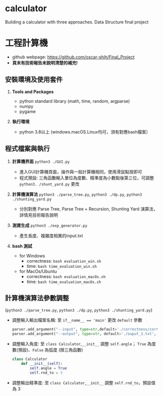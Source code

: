 # calculator
Building a calculator with three approaches. Data Structure final project
# 工程計算機

* github webpage: https://github.com/oscar-shih/Final_Project
* **頁末有技術報告未說明清楚的補充!**

## 安裝環境及使用套件
1. **Tools and Packages**
	* python standard library (math, time, random, argparse)
	* numpy
	* pygame

2.  **執行環境**
	* python 3.8以上 (windows.macOS.Linux均可，須有對應bash檔案）



  
## 程式檔案與執行

1. **計算機界面** ```python3 ./GUI.py```
	*	進入GUI計算機頁面，操作與一般計算機相同，使用滑鼠點按即可
	*	程式預設: 三角函數輸入單位為度數、精準度為小數點後第三位，可調整```python3. /shunt_yard.py``` 更改

2. **計算機演算法** ```python3 ./parse_tree.py```, ```python3 ./dp.py```, ```python3 ./shunting_yard.py```
	*	分別對應 Parse Tree, Parse Tree + Recursion, Shunting Yard 演算法，詳情見技術報告說明 

3. **測資生成** ```python3 ./exp_generator.py```
	*	產生長度、複雜度相異的input.txt

4. **bash 測試**
	* for Windows
		* correctness: ```bash evaluation_win.sh```
		* time: ```bash time_evaluation_win.sh```
	* for MacOs/Ubuntu
		* correctness: ```bash evaluation_macOs.sh```
		* time: ```bash time_evaluation_macOs.sh```

## 計算機演算法參數調整

(```python3 ./parse_tree.py```, ```python3 ./dp.py```, ```python3 ./shunting_yard.py```)
 
*	調整輸入輸出檔案名稱: 至 ```if__name__ == 'main'``` 更改 ```default``` 參數
	```python 
	parser.add_argument("--input", type=str,default='./correctness/correct_1.txt',help="Input file root")
	parser.add_argument("--output", type=str, default='./ouput_1.txt', help="Output file root")
	```
*	調整輸入角度: 至 ```class Calculator```,```__init__``` 調整 ```self.angle```； ```True``` 為度數(預設)、```False``` 為弧度 (限三角函數)
	```python
	class Calculator
		def __init__(self):
			self.angle = True
			self.rnd_to = 3
	```

*	調整輸出精準度: 至 ```class Calculator```,```__init__``` 調整 ```self.rnd_to```，預設值為 3


